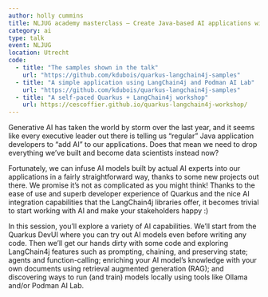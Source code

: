 ```yaml
---
author: holly cummins
title: NLJUG academy masterclass – Create Java-based AI applications with Quarkus and LangChain4j
category: ai
type: talk
event: NLJUG
location: Utrecht
code:
  - title: "The samples shown in the talk"
    url: "https://github.com/kdubois/quarkus-langchain4j-samples"
  - title: "A simple application using LangChain4j and Podman AI Lab"
    url: "https://github.com/kdubois/quarkus-langchain4j-samples"
  - title: "A self-paced Quarkus + LangChain4j workshop"
    url: https://cescoffier.github.io/quarkus-langchain4j-workshop/ 
---
```


Generative AI has taken the world by storm over the last year, and it seems like every executive leader out there is telling us “regular” Java application developers to “add AI” to our applications. Does that mean we need to drop everything we’ve built and become data scientists instead now?

Fortunately, we can infuse AI models built by actual AI experts into our applications in a fairly straightforward way, thanks to some new projects out there. We promise it’s not as complicated as you might think! Thanks to the ease of use and superb developer experience of Quarkus and the nice AI integration capabilities that the LangChain4j libraries offer, it becomes trivial to start working with AI and make your stakeholders happy :)

In this session, you’ll explore a variety of AI capabilities. We’ll start from the Quarkus DevUI where you can try out AI models even before writing any code. Then we’ll get our hands dirty with some code and exploring LangChain4j features such as prompting, chaining, and preserving state; agents and function-calling; enriching your AI model’s knowledge with your own documents using retrieval augmented generation (RAG); and discovering ways to run (and train) models locally using tools like Ollama and/or Podman AI Lab.